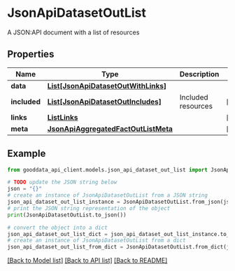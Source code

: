 # JsonApiDatasetOutList

A JSON:API document with a list of resources

## Properties

Name | Type | Description | Notes
------------ | ------------- | ------------- | -------------
**data** | [**List[JsonApiDatasetOutWithLinks]**](JsonApiDatasetOutWithLinks.md) |  | 
**included** | [**List[JsonApiDatasetOutIncludes]**](JsonApiDatasetOutIncludes.md) | Included resources | [optional] 
**links** | [**ListLinks**](ListLinks.md) |  | [optional] 
**meta** | [**JsonApiAggregatedFactOutListMeta**](JsonApiAggregatedFactOutListMeta.md) |  | [optional] 

## Example

```python
from gooddata_api_client.models.json_api_dataset_out_list import JsonApiDatasetOutList

# TODO update the JSON string below
json = "{}"
# create an instance of JsonApiDatasetOutList from a JSON string
json_api_dataset_out_list_instance = JsonApiDatasetOutList.from_json(json)
# print the JSON string representation of the object
print(JsonApiDatasetOutList.to_json())

# convert the object into a dict
json_api_dataset_out_list_dict = json_api_dataset_out_list_instance.to_dict()
# create an instance of JsonApiDatasetOutList from a dict
json_api_dataset_out_list_from_dict = JsonApiDatasetOutList.from_dict(json_api_dataset_out_list_dict)
```
[[Back to Model list]](../README.md#documentation-for-models) [[Back to API list]](../README.md#documentation-for-api-endpoints) [[Back to README]](../README.md)


